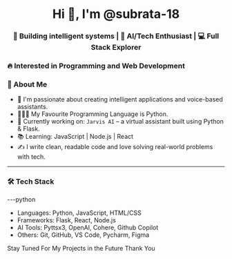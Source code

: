 <h1 align="center">Hi 👋, I'm @subrata-18</h1>
<h3 align="center">🚀 Building intelligent systems | 🧠 AI/Tech Enthusiast | 💻 Full Stack Explorer </h3>
<h3>🔥 Interested in Programming and Web Development</h3>


### 🧠 About Me
- 🌟 I'm passionate about creating intelligent applications and voice-based assistants.
- 👨‍💻🐍 My Favourite Programming Language is Python.
- 🤖 Currently working on: `Jarvis AI` – a virtual assistant built using Python & Flask.
- 📚 Learning: JavaScript | Node.js | React
- ✍️ I write clean, readable code and love solving real-world problems with tech.
---

### 🛠️ Tech Stack
---python
- Languages:    Python, JavaScript, HTML/CSS
- Frameworks:   Flask, React, Node.js
- AI Tools:     Pyttsx3, OpenAI, Cohere, Github Copilot
- Others:       Git, GitHub, VS Code, Pycharm, Figma





Stay Tuned For My Projects in the Future
Thank You


